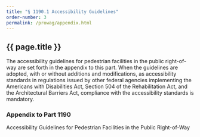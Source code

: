 ```yaml
---
title: "§ 1190.1 Accessibility Guidelines"
order-number: 3
permalink: /prowag/appendix.html
---
```

## {{ page.title }}

The accessibility guidelines for pedestrian facilities in the public right-of-way are set forth in the appendix to this part.  When the guidelines are adopted, with or without additions and modifications, as accessibility standards in regulations issued by other federal agencies implementing the Americans with Disabilities Act, Section 504 of the Rehabilitation Act, and the Architectural Barriers Act, compliance with the accessibility standards is mandatory.

### Appendix to Part 1190

Accessibility Guidelines for Pedestrian Facilities in the Public Right-of-Way
